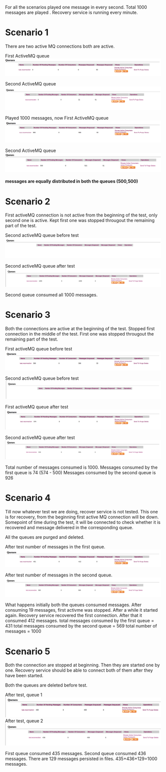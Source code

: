 For all the scenarios played one message in every second. Total 1000 messages are played . Recovery service is running every minute.

# Scenario 1
There are two active MQ connections both are active. 

First ActiveMQ queue
![GitHub Logo](./images/FirstActiveMQBeforeTest.png)

Second ActiveMQ queue
![GitHub Logo](./images/SecondActiveMQBeforeTest.png)

Played 1000 messages, now
First ActiveMQ queue
![GitHub Logo](./images/SecondActiveMQAfterScenario1.png)

Second ActiveMQ queue
![GitHub Logo](./images/FristActiveMQAfterScenario1.png)
#### messages are equally distributed in both the queues (500,500)


# Scenario 2
First activeMQ connection is not active from the beginning of the test, only second one is active. Kept first one was stopped througout the remaining part of the test.

Second activeMQ queue before test
![GitHub Logo](./images/SecondAMQScenario2.png)

Second activeMQ queue after test
![GitHub Logo](./images/SecondActiveMQScenario2End.png)

Second queue consumed all 1000 messages.

# Scenario 3
Both the connections are active at the beginning of the test. Stopped first connection in the middle of the test.  First one was stopped througout the remaining part of the test.

First activeMQ queue before test
![GitHub Logo](./images/FirstActiveMQueueBeforeScenario3.png)


Second activeMQ queue before test
![GitHub Logo](./images/SecondActiveMQueueBeforeScenario3.png)

First activeMQ queue after test
![GitHub Logo](./images/FirstActiveMQueueAfterScenario3.png)

Second activeMQ queue after test
![GitHub Logo](./images/SecondActiveMQueueAfterScenario3.png)

Total number of messages consumed is 1000.
Messages consumed by the first queue is 74 (574 - 500)
Messages consumed by the second queue is 926


# Scenario 4
Till now whatever test we are doing, recover service is not tested. This one is for recovery, from the beginning first active MQ connection will be down. Somepoint of time during the test, it will be connected to check whether it is recovered and message delivered in the corresponding queue.

All the queues are purged and deleted.

After test number of messages in the first queue.
![GitHub Logo](./images/FirstQueueScenario4.png)

After test number of messages in the second queue.
![GitHub Logo](./images/SecondQueueScenario4.png)

What happens initially both the queues consumed messages. After consuming 19 messages, first activme was stopped. After a while it started again. Recovery service recovered the first connection. After that it consumed 412 messages.
total messages consumed by the first queue = 431
total messages consumed by the second queue = 569
total number of messages = 1000


# Scenario 5
Both the connection are stopped at beginning. Then they are started one by one. Recovery service should be able to connect both of them after they have been started.

Both the queues are deleted before test.

After test, queue 1
![GitHub Logo](./images/FirstQueueScenario5.png)
After test, queue 2
![GitHub Logo](./images/SecondQueueScenario5.png)

First queue consumed 435 messages. Second queue consumed 436 messages. There are 129 messages persisted in files. 
435+436+129=1000 messages.






